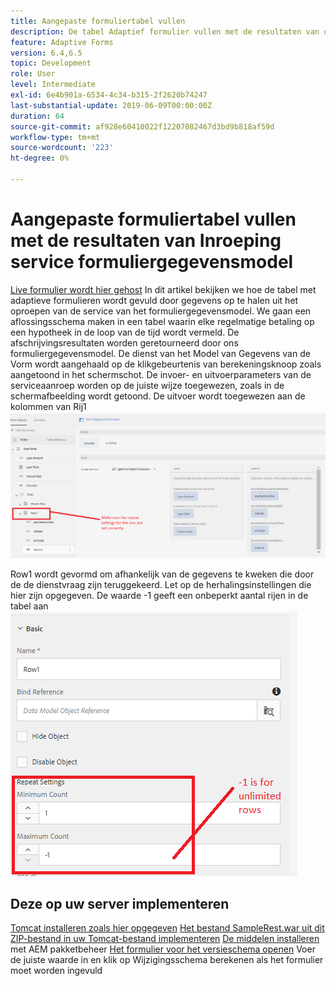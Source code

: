 ```yaml
---
title: Aangepaste formuliertabel vullen
description: De tabel Adaptief formulier vullen met de resultaten van de serviceaanroepen van het formuliergegevensmodel
feature: Adaptive Forms
version: 6.4,6.5
topic: Development
role: User
level: Intermediate
exl-id: 6e4b901a-6534-4c34-b315-2f2620b74247
last-substantial-update: 2019-06-09T00:00:00Z
duration: 64
source-git-commit: af928e60410022f12207082467d3bd9b818af59d
workflow-type: tm+mt
source-wordcount: '223'
ht-degree: 0%

---
```


# Aangepaste formuliertabel vullen met de resultaten van Inroeping service formuliergegevensmodel

[Live formulier wordt hier gehost](https://forms.enablementadobe.com/content/dam/formsanddocuments/amortization/jcr:content?wcmmode=disabled)
In dit artikel bekijken we hoe de tabel met adaptieve formulieren wordt gevuld door gegevens op te halen uit het oproepen van de service van het formuliergegevensmodel. We gaan een aflossingsschema maken in een tabel waarin elke regelmatige betaling op een hypotheek in de loop van de tijd wordt vermeld. De afschrijvingsresultaten worden geretourneerd door ons formuliergegevensmodel. De dienst van het Model van Gegevens van de Vorm wordt aangehaald op de klikgebeurtenis van berekeningsknoop zoals aangetoond in het schermschot. De invoer- en uitvoerparameters van de serviceaanroep worden op de juiste wijze toegewezen, zoals in de schermafbeelding wordt getoond. De uitvoer wordt toegewezen aan de kolommen van Rij1
![clickEvent](assets/amortization.PNG)

Row1 wordt gevormd om afhankelijk van de gegevens te kweken die door de de dienstvraag zijn teruggekeerd. Let op de herhalingsinstellingen die hier zijn opgegeven. De waarde -1 geeft een onbeperkt aantal rijen in de tabel aan
![Rij1](assets/rowconfiguration.PNG)

## Deze op uw server implementeren

[Tomcat installeren zoals hier opgegeven](/help/forms/ic-print-channel-tutorial/set-up-tomcat.md)
[Het bestand SampleRest.war uit dit ZIP-bestand in uw Tomcat-bestand implementeren](assets/sample-rest.zip)
[De middelen installeren](assets/amortizationschedule.zip) met AEM pakketbeheer
[Het formulier voor het versieschema openen](http://localhost:4502/content/dam/formsanddocuments/amortization/jcr:content?wcmmode=disabled)
Voer de juiste waarde in en klik op Wijzigingsschema berekenen als het formulier moet worden ingevuld
